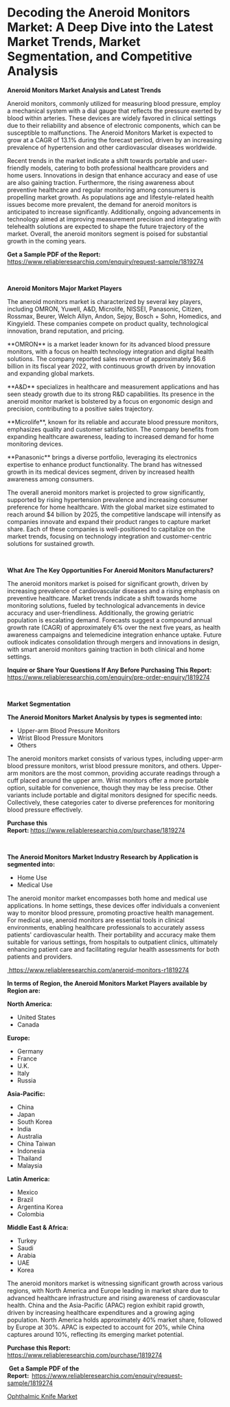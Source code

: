 <p><h1>Decoding the Aneroid Monitors Market: A Deep Dive into the Latest Market Trends, Market Segmentation, and Competitive Analysis</h1></p><p><strong>Aneroid Monitors Market Analysis and Latest Trends</strong></p>
<p><p>Aneroid monitors, commonly utilized for measuring blood pressure, employ a mechanical system with a dial gauge that reflects the pressure exerted by blood within arteries. These devices are widely favored in clinical settings due to their reliability and absence of electronic components, which can be susceptible to malfunctions. The Aneroid Monitors Market is expected to grow at a CAGR of 13.1% during the forecast period, driven by an increasing prevalence of hypertension and other cardiovascular diseases worldwide. </p><p>Recent trends in the market indicate a shift towards portable and user-friendly models, catering to both professional healthcare providers and home users. Innovations in design that enhance accuracy and ease of use are also gaining traction. Furthermore, the rising awareness about preventive healthcare and regular monitoring among consumers is propelling market growth. As populations age and lifestyle-related health issues become more prevalent, the demand for aneroid monitors is anticipated to increase significantly. Additionally, ongoing advancements in technology aimed at improving measurement precision and integrating with telehealth solutions are expected to shape the future trajectory of the market. Overall, the aneroid monitors segment is poised for substantial growth in the coming years.</p></p>
<p><strong>Get a Sample PDF of the Report:&nbsp;</strong> <a href="https://www.reliableresearchiq.com/enquiry/request-sample/1819274?utm_campaign=2780&utm_medium=2&utm_source=Github&utm_content=ia&utm_term=03032025&utm_id=aneroid-monitors">https://www.reliableresearchiq.com/enquiry/request-sample/1819274</a></p>
<p>&nbsp;</p>
<p><strong>Aneroid Monitors Major Market Players</strong></p>
<p><p>The aneroid monitors market is characterized by several key players, including OMRON, Yuwell, A&D, Microlife, NISSEI, Panasonic, Citizen, Rossmax, Beurer, Welch Allyn, Andon, Sejoy, Bosch + Sohn, Homedics, and Kingyield. These companies compete on product quality, technological innovation, brand reputation, and pricing.</p><p>**OMRON** is a market leader known for its advanced blood pressure monitors, with a focus on health technology integration and digital health solutions. The company reported sales revenue of approximately $6.6 billion in its fiscal year 2022, with continuous growth driven by innovation and expanding global markets.</p><p>**A&D** specializes in healthcare and measurement applications and has seen steady growth due to its strong R&D capabilities. Its presence in the aneroid monitor market is bolstered by a focus on ergonomic design and precision, contributing to a positive sales trajectory.</p><p>**Microlife**, known for its reliable and accurate blood pressure monitors, emphasizes quality and customer satisfaction. The company benefits from expanding healthcare awareness, leading to increased demand for home monitoring devices.</p><p>**Panasonic** brings a diverse portfolio, leveraging its electronics expertise to enhance product functionality. The brand has witnessed growth in its medical devices segment, driven by increased health awareness among consumers.</p><p>The overall aneroid monitors market is projected to grow significantly, supported by rising hypertension prevalence and increasing consumer preference for home healthcare. With the global market size estimated to reach around $4 billion by 2025, the competitive landscape will intensify as companies innovate and expand their product ranges to capture market share. Each of these companies is well-positioned to capitalize on the market trends, focusing on technology integration and customer-centric solutions for sustained growth.</p></p>
<p>&nbsp;</p>
<p><strong>What Are The Key Opportunities For Aneroid Monitors Manufacturers?</strong></p>
<p><p>The aneroid monitors market is poised for significant growth, driven by increasing prevalence of cardiovascular diseases and a rising emphasis on preventive healthcare. Market trends indicate a shift towards home monitoring solutions, fueled by technological advancements in device accuracy and user-friendliness. Additionally, the growing geriatric population is escalating demand. Forecasts suggest a compound annual growth rate (CAGR) of approximately 6% over the next five years, as health awareness campaigns and telemedicine integration enhance uptake. Future outlook indicates consolidation through mergers and innovations in design, with smart aneroid monitors gaining traction in both clinical and home settings.</p></p>
<p><strong>Inquire or Share Your Questions If Any Before Purchasing This Report:</strong> <a href="https://www.reliableresearchiq.com/enquiry/pre-order-enquiry/1819274?utm_campaign=2780&utm_medium=2&utm_source=Github&utm_content=ia&utm_term=03032025&utm_id=aneroid-monitors">https://www.reliableresearchiq.com/enquiry/pre-order-enquiry/1819274</a></p>
<p>&nbsp;</p>
<p><strong>Market Segmentation</strong></p>
<p><strong>The Aneroid Monitors Market Analysis by types is segmented into:</strong></p>
<p><ul><li>Upper-arm Blood Pressure Monitors</li><li>Wrist Blood Pressure Monitors</li><li>Others</li></ul></p>
<p><p>The aneroid monitors market consists of various types, including upper-arm blood pressure monitors, wrist blood pressure monitors, and others. Upper-arm monitors are the most common, providing accurate readings through a cuff placed around the upper arm. Wrist monitors offer a more portable option, suitable for convenience, though they may be less precise. Other variants include portable and digital monitors designed for specific needs. Collectively, these categories cater to diverse preferences for monitoring blood pressure effectively.</p></p>
<p><strong>Purchase this Report:&nbsp;</strong><a href="https://www.reliableresearchiq.com/purchase/1819274?utm_campaign=2780&utm_medium=2&utm_source=Github&utm_content=ia&utm_term=03032025&utm_id=aneroid-monitors">https://www.reliableresearchiq.com/purchase/1819274</a></p>
<p>&nbsp;</p>
<p><strong>The Aneroid Monitors Market Industry Research by Application is segmented into:</strong></p>
<p><ul><li>Home Use</li><li>Medical Use</li></ul></p>
<p><p>The aneroid monitor market encompasses both home and medical use applications. In home settings, these devices offer individuals a convenient way to monitor blood pressure, promoting proactive health management. For medical use, aneroid monitors are essential tools in clinical environments, enabling healthcare professionals to accurately assess patients' cardiovascular health. Their portability and accuracy make them suitable for various settings, from hospitals to outpatient clinics, ultimately enhancing patient care and facilitating regular health assessments for both patients and providers.</p></p>
<p><a href="https://www.reliableresearchiq.com/aneroid-monitors-r1819274?utm_campaign=2780&utm_medium=2&utm_source=Github&utm_content=ia&utm_term=03032025&utm_id=aneroid-monitors">&nbsp;https://www.reliableresearchiq.com/aneroid-monitors-r1819274</a></p>
<p><strong>In terms of Region, the Aneroid Monitors Market Players available by Region are:</strong></p>
<p>
    <p> <strong> North America: </strong>
        <ul>
            <li>United States</li>
            <li>Canada</li>
        </ul>
        </p> 
    <p> <strong> Europe: </strong>
        <ul>
            <li>Germany</li>
            <li>France</li>
            <li>U.K.</li>
            <li>Italy</li>
            <li>Russia</li>
        </ul>
        </p> 
    <p> <strong> Asia-Pacific: </strong>
        <ul>
            <li>China</li>
            <li>Japan</li>
            <li>South Korea</li>
            <li>India</li>
            <li>Australia</li>
            <li>China Taiwan</li>
            <li>Indonesia</li>
            <li>Thailand</li>
            <li>Malaysia</li>
        </ul>
        </p> 
    <p> <strong> Latin America: </strong>
        <ul>
            <li>Mexico</li>
            <li>Brazil</li>
            <li>Argentina Korea</li>
            <li>Colombia</li>
        </ul>
        </p> 
    <p> <strong> Middle East & Africa: </strong>
        <ul>
            <li>Turkey</li>
            <li>Saudi</li>
            <li>Arabia</li>
            <li>UAE</li>
            <li>Korea</li>
        </ul>
    </p>
    </p>
<p><p>The aneroid monitors market is witnessing significant growth across various regions, with North America and Europe leading in market share due to advanced healthcare infrastructure and rising awareness of cardiovascular health. China and the Asia-Pacific (APAC) region exhibit rapid growth, driven by increasing healthcare expenditures and a growing aging population. North America holds approximately 40% market share, followed by Europe at 30%. APAC is expected to account for 20%, while China captures around 10%, reflecting its emerging market potential.</p></p>
<p><strong>Purchase this Report: </strong><a href="https://www.reliableresearchiq.com/purchase/1819274?utm_campaign=2780&utm_medium=2&utm_source=Github&utm_content=ia&utm_term=03032025&utm_id=aneroid-monitors">https://www.reliableresearchiq.com/purchase/1819274</a></p>
<p>&nbsp;<strong>Get a Sample PDF of the Report:&nbsp;&nbsp;</strong><a href="https://www.reliableresearchiq.com/enquiry/request-sample/1819274?utm_campaign=2780&utm_medium=2&utm_source=Github&utm_content=ia&utm_term=03032025&utm_id=aneroid-monitors">https://www.reliableresearchiq.com/enquiry/request-sample/1819274</a></p>
<p><strong></strong></p>
<p><p><a href="https://github.com/ishikodehira/Market-Research-Report-List-1/blob/main/ophthalmic-knife-market.md?utm_campaign=2780&utm_medium=2&utm_source=Github&utm_content=ia&utm_term=03032025&utm_id=aneroid-monitors">Ophthalmic Knife Market</a></p></p>